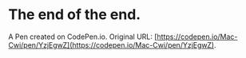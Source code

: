 # The end of the end.

A Pen created on CodePen.io. Original URL: [https://codepen.io/Mac-Cwi/pen/YzjEgwZ](https://codepen.io/Mac-Cwi/pen/YzjEgwZ).

